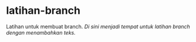 # latihan-branch
Latihan untuk membuat branch. *Di sini menjadi tempat untuk latihan branch dengan menambahkan teks.*
